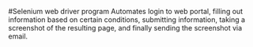 #Selenium web driver program
Automates login to web portal, filling out information based on certain conditions, submitting information, taking a screenshot of the resulting page, and finally sending the screenshot via email.